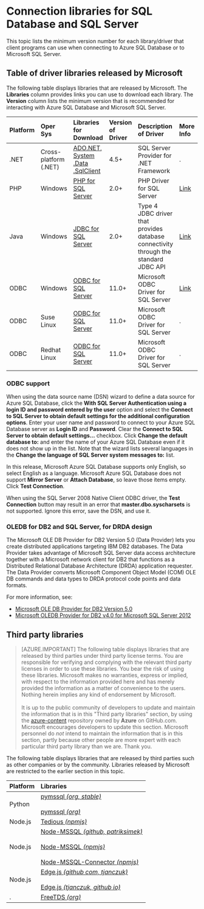 <properties
    pageTitle="Connection libraries for SQL Database and SQL Server"
    description="Lists the minimum version number for each driver that client programs can use to connect to Azure SQL Database or to Microsoft SQL Server. A link is provided for version information about drivers that are released by the community rather than by Microsoft."
    services="sql-database"
    documentationCenter=""
    authors="pehteh"
    manager="jeffreyg"
    editor="genemi"/>

<tags
    ms.service="sql-database"
    ms.workload="data-management"
    ms.tgt_pltfrm="na"
    ms.devlang="na"
    ms.topic="article"
    ms.date="12/01/2015"
    ms.author="pehteh"/>

# Connection libraries for SQL Database and SQL Server

This topic lists the minimum version number for each library/driver that client programs can use when connecting to Azure SQL Database or to Microsoft SQL Server.

## Table of driver libraries released by Microsoft

The following table displays libraries that are released by Microsoft. The **Libraries** column provides links you can use to download each library. The **Version** column lists the minimum version that is recommended for interacting with Azure SQL Database and Microsoft SQL Server.

| Platform | Oper Sys | Libraries<br/>for Download | Version<br/>of Driver | Description<br/>of Driver | More<br/>Info |
| :--- | :--- | :--- | :--- | :--- | :-- |
| .NET | Cross-platform (.NET) | [ADO.NET, System .Data .SqlClient](http://www.microsoft.com/download/details.aspx?id=30653) | 4.5+ | SQL Server Provider for .NET Framework | . |
| PHP | Windows | [PHP for SQL Server](http://www.microsoft.com/download/details.aspx?id=20098) | 2.0+ | PHP Driver for SQL Server | [Link](http://msdn.microsoft.com/library/dn865013.aspx) |
| Java | Windows | [JDBC for SQL Server](https://www.microsoft.com/download/details.aspx?id=11774) | 2.0+ |  Type 4 JDBC driver that provides database connectivity through the standard JDBC API | [Link](http://msdn.microsoft.com/library/dn425070.aspx) |
| ODBC | Windows | [ODBC for SQL Server](http://www.microsoft.com/download/details.aspx?id=36434) | 11.0+ | Microsoft ODBC Driver for SQL Server | [Link](http://msdn.microsoft.com/library/jj730308.aspx) |
| ODBC | Suse Linux | [ODBC for SQL Server](http://www.microsoft.com/download/details.aspx?id=34687) | 11.0+ | Microsoft ODBC Driver for SQL Server | . |
| ODBC | Redhat Linux | [ODBC for SQL Server](http://www.microsoft.com/download/details.aspx?id=34687) | 11.0+ | Microsoft ODBC Driver for SQL Server | . |

### ODBC support

When using the data source name (DSN) wizard to define a data source for Azure SQL Database, click the **With SQL Server Authentication using a login ID and password entered by the user** option and select the **Connect to SQL Server to obtain default settings for the additional configuration options**. Enter your user name and password to connect to your Azure SQL Database server as **Login ID** and **Password**. Clear the **Connect to SQL Server to obtain default settings…** checkbox. Click **Change the default database to:** and enter the name of your Azure SQL Database even if it does not show up in the list. Note that the wizard lists several languages in the **Change the language of SQL Server system messages to:** list.

In this release, Microsoft Azure SQL Database supports only English, so select English as a language. Microsoft Azure SQL Database does not support **Mirror Server** or **Attach Database**, so leave those items empty. Click **Test Connection**.

When using the SQL Server 2008 Native Client ODBC driver, the **Test Connection** button may result in an error that **master.dbo.syscharsets** is not supported. Ignore this error, save the DSN, and use it.

### OLEDB for DB2 and SQL Server, for DRDA design

The Microsoft OLE DB Provider for DB2 Version 5.0 (Data Provider) lets you create distributed applications targeting IBM DB2 databases. The Data Provider takes advantage of Microsoft SQL Server data access architecture together with a Microsoft network client for DB2 that functions as a Distributed Relational Database Architecture (DRDA) application requester. The Data Provider converts Microsoft Component Object Model (COM) OLE DB commands and data types to DRDA protocol code points and data formats.

For more information, see:

- [Microsoft OLE DB Provider for DB2 Version 5.0](http://msdn.microsoft.com/library/dn745875.aspx)
- [Microsoft OLEDB Provider for DB2 v4.0 for Microsoft SQL Server 2012](http://www.microsoft.com/download/details.aspx?id=29100)

## Third party libraries

> [AZURE.IMPORTANT] The following table displays libraries that are released by third parties under third party license terms. You are responsible for verifying and complying with the relevant third party licenses in order to use these libraries. You bear the risk of using these libraries. Microsoft makes no warranties, express or implied, with respect to the information provided here and has merely provided the information as a matter of convenience to the users. Nothing herein implies any kind of endorsement by Microsoft.
<br/><br/>It is up to the public community of developers to update and maintain the information that is in this "Third party libraries" section, by using the [azure-content](http://github.com/Azure/azure-content/) repository owned by **Azure** on GitHub.com. Microsoft encourages developers to update this section. Microsoft personnel do *not* intend to maintain the information that is in this section, partly because other people are more expert with each particular third party library than we are.  Thank you.

The following table displays libraries that are released by third parties such as other companies or by the community. Libraries released by Microsoft are restricted to the earlier section in this topic.

| Platform | Libraries |
| :-- | :-- |
| Python | [pymssql *(org, stable)*](http://pymssql.org/en/stable/)<br/><br/>[pymssql *(org)*](http://pymssql.org/) |
| Node.js | [Tedious *(npmjs)*](http://www.npmjs.com/package/tedious) |
| Node.js | [Node-MSSQL *(github, patriksimek)*](https://github.com/patriksimek/node-mssql)<br/><br/>[Node-MSSQL *(npmjs)*](https://www.npmjs.com/package/node-mssql)<br/><br/>[Node-MSSQL-Connector *(npmjs)*](https://www.npmjs.com/package/node-mssql-connector) |
| Node.js | [Edge.js *(github com, tjanczuk)*](https://github.com/tjanczuk/edge)<br/><br/>[Edge.js *(tjanczuk, github io)*](http://tjanczuk.github.io/edge/) |
| . | [FreeTDS *(org)*](http://www.freetds.org/) |

<!--
https://en.wikipedia.org/wiki/Draft:Microsoft_SQL_Server_Libraries/Drivers
-->

